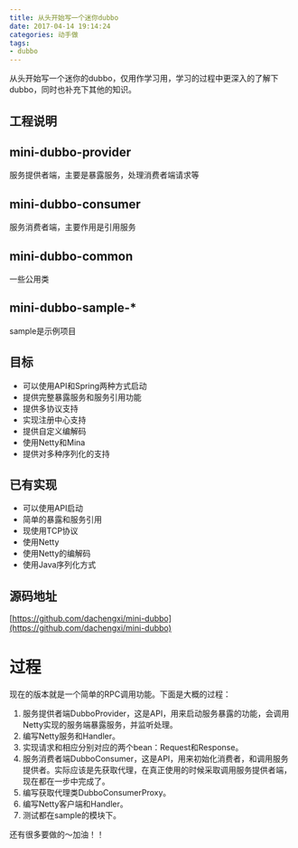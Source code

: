 ```yaml
---
title: 从头开始写一个迷你dubbo
date: 2017-04-14 19:14:24
categories: 动手做
tags:
- dubbo
---
```

从头开始写一个迷你的dubbo，仅用作学习用，学习的过程中更深入的了解下dubbo，同时也补充下其他的知识。
<!--more-->
## 工程说明
## mini-dubbo-provider
服务提供者端，主要是暴露服务，处理消费者端请求等

## mini-dubbo-consumer
服务消费者端，主要作用是引用服务

## mini-dubbo-common
一些公用类

## mini-dubbo-sample-*
sample是示例项目

## 目标

- 可以使用API和Spring两种方式启动
- 提供完整暴露服务和服务引用功能
- 提供多协议支持
- 实现注册中心支持
- 提供自定义编解码
- 使用Netty和Mina
- 提供对多种序列化的支持

## 已有实现
- 可以使用API启动
- 简单的暴露和服务引用
- 现使用TCP协议
- 使用Netty
- 使用Netty的编解码
- 使用Java序列化方式

## 源码地址
[https://github.com/dachengxi/mini-dubbo](https://github.com/dachengxi/mini-dubbo)

# 过程
现在的版本就是一个简单的RPC调用功能。下面是大概的过程：

1. 服务提供者端DubboProvider，这是API，用来启动服务暴露的功能，会调用Netty实现的服务端暴露服务，并监听处理。
2. 编写Netty服务和Handler。
3. 实现请求和相应分别对应的两个bean：Request和Response。
4. 服务消费者端DubboConsumer，这是API，用来初始化消费者，和调用服务提供者。实际应该是先获取代理，在真正使用的时候采取调用服务提供者端，现在都在一步中完成了。
5. 编写获取代理类DubboConsumerProxy。
6. 编写Netty客户端和Handler。
7. 测试都在sample的模块下。

还有很多要做的～加油！！
